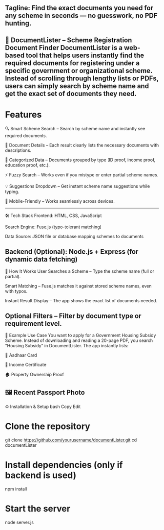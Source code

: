 Tagline:
Find the exact documents you need for any scheme in seconds — no guesswork, no PDF hunting.
------------------------------------------------------------------------------------------------------------------------------------------------------------------
📂 DocumentLister – Scheme Registration Document Finder
DocumentLister is a web-based tool that helps users instantly find the required documents for registering under a specific government or organizational scheme.
Instead of scrolling through lengthy lists or PDFs, users can simply search by scheme name and get the exact set of documents they need.
------------------------------------------------------------------------------------------------------------------------------------------------------------------
# Features
🔍 Smart Scheme Search – Search by scheme name and instantly see required documents.

📄 Document Details – Each result clearly lists the necessary documents with descriptions.

📑 Categorized Data – Documents grouped by type (ID proof, income proof, education proof, etc.).

⚡ Fuzzy Search – Works even if you mistype or enter partial scheme names.

💡 Suggestions Dropdown – Get instant scheme name suggestions while typing.

📱 Mobile-Friendly – Works seamlessly across devices.

-------------------------------------------------------------------------------------------------------------------------------------------------------------------
🛠️ Tech Stack
Frontend: HTML, CSS, JavaScript

Search Engine: Fuse.js (typo-tolerant matching)

Data Source: JSON file or database mapping schemes to documents

Backend (Optional): Node.js + Express (for dynamic data fetching)
-------------------------------------------------------------------------------------------------------------------------------------------------------------------
📜 How It Works
User Searches a Scheme – Type the scheme name (full or partial).

Smart Matching – Fuse.js matches it against stored scheme names, even with typos.

Instant Result Display – The app shows the exact list of documents needed.

Optional Filters – Filter by document type or requirement level.
-------------------------------------------------------------------------------------------------------------------------------------------------------------------
📂 Example Use Case
You want to apply for a Government Housing Subsidy Scheme.
Instead of downloading and reading a 20-page PDF, you search "Housing Subsidy" in DocumentLister.
The app instantly lists:

🪪 Aadhaar Card

📜 Income Certificate

🏠 Property Ownership Proof

🖼️ Recent Passport Photo
-------------------------------------------------------------------------------------------------------------------------------------------------------------------
⚙️ Installation & Setup
bash
Copy
Edit
# Clone the repository
git clone https://github.com/yourusername/documentLister.git
cd documentLister

# Install dependencies (only if backend is used)
npm install

# Start the server
node server.js

